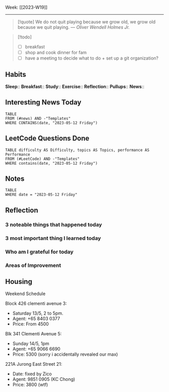 Week: [[2023-W19]]
- - -
>[!quote]
> We do not quit playing because we grow old, we grow old because we quit playing.
> — <cite>Oliver Wendell Holmes Jr.</cite>

>[!todo]
>- [ ] breakfast
>- [ ] shop and cook dinner for fam
>- [ ] have a meeting to decide what to do + set up a git organization?

## Habits

**Sleep**::
**Breakfast**::
**Study**:: 
**Exercise**:: 
**Reflection**:: 
**Pullups**::
**News**::

## Interesting News Today

```dataview
TABLE 
FROM (#news) AND -"Templates"
WHERE CONTAINS(date, "2023-05-12 Friday") 
```

## LeetCode Questions Done

```dataview
TABLE difficulty AS Difficulty, topics AS Topics, performance AS Performance
FROM (#LeetCode) AND -"Templates"
WHERE contains(date, "2023-05-12 Friday") 
```

## Notes

```dataview
TABLE
WHERE date = "2023-05-12 Friday"
```

## Reflection

### 3 noteable things that happened today

### 3 most important thing I learned today

### Who am I grateful for today

### Areas of Improvement

## Housing

Weekend Schedule

Block 426 clementi avenue 3: 
- Saturday 13/5, 2 to 5pm. 
- Agent: +65 8403 0377
- Price: From 4500

Blk 341 Clementi Avenue 5:
- Sunday 14/5, 1pm
- Agent: +65 9066 6690
- Price: 5300 (sorry i accidentally revealed our max)

221A Jurong East Street 21:
- Date: fixed by Zico
- Agent: 9851 0905 (KC Chong)
- Price: 3800 (wtf)